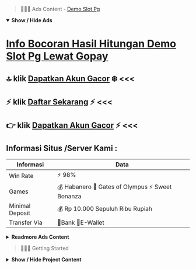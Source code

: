 > :red_circle::red_circle::red_circle: Ads Content - [Demo Slot Pg](https://atom.io/packages/demo-slot-pg)

<details open><summary><b>Show / Hide Ads</b></summary>

# [Info Bocoran Hasil Hitungan Demo Slot Pg Lewat Gopay](https://atom.io/packages/demo-slot-pg)
## :top: klik [Dapatkan Akun Gacor](https://178.128.112.84/slot/) :snowflake: <<< 
## :zap: klik [Daftar Sekarang](https://178.128.112.84/casino/) :zap: <<< 
## :point_right: klik [Dapatkan Akun Gacor](https://178.128.112.84/togel/) :zap: <<< 

## Informasi Situs /Server Kami : 

| Informasi  | Data |
| ------------- | ------------- |
| Win Rate  | ⚡ 98% |
| Games  | 💰 Habanero 🔱 Gates of Olympus ⚡ Sweet Bonanza |
| Minimal Deposit  | 💰 Rp 10.000 Sepuluh Ribu Rupiah |
| Transfer Via  | 🏅Bank 🏅E-Wallet |

<details><summary><b>Readmore Ads Content</b></summary>

## Table Of Content
- [Info Play Slot Olympus](#slot-olympus)
- [Situs Terbaru Bocoran Slot Gacor Hari Ini](#bocoran-slot-gacor-hari-ini)
- [Situs Terbaik Permainan Slot Online](#permainan-slot-online)
- [Hasil Hitungan Slot 4d](#slot-4d)
- [Bocoran Terbaru Game Slot Pragmatic](#game-slot-pragmatic)
- [Cek Fakta Slot 4d](#slot-4d)
- [Info Demo Bandar Judi Agentotoplay](#bandar-judi-agentotoplay)
- [Daftar Situs Game Slot Pragmatic](#game-slot-pragmatic)
- [Tutorial Gacor Bonus New Member 100 Slot Game](#bonus-new-member-100-slot-game)

## Slot Olympus
Judi Togel Online dekat indonesia start ada peluang puluhan tahun silam, penghobinya pun semakin membanjiri pada semata wilayah indonesia. Saat mainan Bandar Judi Togel Hongkong Judi Togel Online ini saudara harus menggunakan insting yang yakin, agar bilangan yang pergi sesuai pakai tebakan anda. Kemungkinan Menang Saat Pasang Angka. Mengulas sejenak soal pertunjukan Situs Judi Judi Togel Online, biarpun mainan Bandar Togel Hongkong Judi Togel Online telah tak berbeda sedang untuk kalangan masyarakat. Permainan Agen Judi Togel Togel Online ini sudah berkaitan pakai tafsir pula penghitungan angka, bila tebakan kamu benar, hingga bosku hendak memiliki hasil sesuai peluang anda. 

## Bocoran Slot Gacor Hari Ini
Judi Online Judi Togel Mengenal game judi togel online yang sempat merajai nasib-nasiban pada tahun 90-an pakai pasaran terpopuler diantaranya Singapore, Hongkong pula Sydney. Hanya mengambil risiko pakai bet murah, kamu sudah memenangi jackpot 4d sebanyak ratusan juta rupiah.
## Permainan Slot Online
Kami harap Kamu tidak salah waktu menuruti agen judi casino karena nggak seluruhnya agen judi berani memberikan insentif yang besar. Karena kebahagiaan member ialah salah suatu bulan-bulanan kedua kami, agenototoplay, agen casino online tersebut dekat Indonesia, selalu menyampaikan yang unggul agar member kemudian maupun yang telah ada. Jika Saudara berbaur lagi berjaya bergandengan kita dalam situs agen judi casino agenototoplay terkemuka, kami akan amat senang. Kami segera beroperasi agar meningkatkan sistem situs web kami jadi seluruh pemain kami memiliki kemahiran positif begitu menggunakannya. Selain itu, kami agak sangat suka mengucapkan terima bagi untuk para member yang udah mempercayai lalu berasosiasi pakai agenototoplay, karena tanpa kalian kita bukan hendak sanggup membiak sejauh ini.
## Slot 4d
Pasang modal taruhan berurutan, Di awal pertunjukan khususnya agar situ player yang tengah newbie lebih baik tiada langsung menyematkan taruhan pakai besaran yang besar. Cobalah untuk menyuntingkan modal taruhan sebagai bertahap sejak dari yang terkecil datang yang terbesar disesuaikan pakai kekuatan permainan yang dimiliki.
## Game Slot Pragmatic
BAGAIMANA MENEMUKAN LINK SLOT GACOR HARI INI?
Banyak taktik dapat dilakukan agar mendapatkan link slot gacor keadaan ini. Salah tunggal tenggang paling enteng waktu mencari berteraskan referensi lagi rekomendasi terpercaya. Saudara dapat geledah dengan temukan rekomendasi dari sumber terpercaya tergolong para player lainnya yang sudah profesional serta berpengalaman.
## Slot 4d
Judi slot Joker Jewels Merupakan salah tunggal permaian judi slot online gacor sederhana selanjutnya seringkali dimainkan untuk Anggota dalam Indonesua, Caranya anda hanya butuh menyusun simbol joker. Kemenangan terbesar yang mampu kamu miliki ketika bermain slot online pilihan joker jewels maka 500x dari nilai taruhan anda. Selain simbol joker anda agak akan mendapati beraneka ragam model simbol seperti gitar, sepatu bonus lagi lainnya.
## Bandar Judi Agentotoplay
Memahami setiap informasi perkara mesin slot, Pahami Setiap info Seputar Mesin Slot entah itu tentang peraturan maka seluruh rupa kondisi yang sudah ditetapkan maupun informasi lain tentang mesin slot yang akan Saudara mainkan. Tujuannya ialah supaya Kamu bisa makin menguasai satu buah mesin tertentu lalu mencapai keunggulan hendak berpihak mendapatkan Anda.
## Game Slot Pragmatic

MENGAPA GAME SLOT ONLINE SANGAT POPULER? Permainan game slot online yakni salah tunggal mainan judi online yang sangat konvensional beserta digemari sama masyarakat Indonesia. Terutama selama pandemi serta tidak sedikit sekali yang WFH dari rumah karena selama pandemi kantor-kantor yang tutup alhasil banyak sekali orang yang merasa bosan beserta merasai menyelidiki game-game mengangkat pada google. Salah satunya merupakan game judi slot online ini, sebenarnya tidak jauh berparak sama mutu judi online lainnya. Slot online yaitu game judi yang sangat terkenal selama ~ masa abadi tahun 2020-2021 serta pula hits lalu populer. Bedanya judi slot online dikemas waktu wujud yang praktis serta sanggup dimainkan dari HP android maupun ios serta serta yaitu salah suatu mutu game yang menyampaikan bonus jackpot terbesar.
## Bonus New Member 100 Slot Game
 Slot Gacor Hari Ini terpercaya terlengkap sama bonus terbaik. Para member jika berbaur menjadi member dan berbagai ragam ketangguhan menarik lain. Situs slot online unggul menghadirkan teknologi wallet yang membuat kelegaan saat memainkan belaka pertunjukan waktu tunggal akun belaka untuk permainan judi bola lalu slot online.

</details>

</details>

> :red_circle::red_circle::red_circle: Getting Started

<details><summary><b>Show / Hide Project Content</b></summary>

#  Project Name / Title : 
ATPEngine Project #87
##  Getting Started : 
These instructions will get you a copy of the project up and running on your local machine for development and testing purposes. See deployment for notes on how to deploy the project on a live system.

##  Installation for ATPEngine Project #87 : 
A step by step guide that will tell you how to get the development environment up and running.
<ul><li>How to install #1</li><li>How to install #2</li><li>How to install #3</li><li>How to install #4</li><li>How to install #5</li><li>How to install #6</li></ul>

##  Usage : 
A few examples of useful commands and/or tasks.
<ul><li>Usage #1</li><li>Usage  #2</li><li>Usage  #3</li><li>Usage #4</li><li>Usage  #5</li><li>Usage  #6</li></ul>

##  Ads Links : 
Get To Know about our other ads.


[Slot Tergacor Via Ovo](https://atom.io/packages/slot-tergacor)

[Demo Slot Mahjong Via Ovo](https://atom.io/packages/demo-slot-mahjong)

[Toto Slot 4d Via Ovo](https://atom.io/packages/toto-slot-4d)

[Bocoran Slot Admin Via Ovo](https://atom.io/packages/bocoran-slot-admin)

[Demo Slot Habanero Via Ovo](https://atom.io/packages/demo-slot-habanero)

[Judi Onlen Slot Via Ovo](https://atom.io/packages/judi-onlen-slot)

[Slot 2d Via Ovo](https://atom.io/packages/slot-2d)

[Slot Demo Olympus Via Ovo](https://atom.io/packages/slot-demo-olympus)

[Bocoran Slot Tergacor Via Ovo](https://atom.io/packages/bocoran-slot-tergacor)

[Bo Slot Terpercaya Via Ovo](https://atom.io/packages/bo-slot-terpercaya)

[Game Slot Online Via Ovo](https://atom.io/packages/game-slot-online)

[Pragmatic Slot Demo Via Ovo](https://atom.io/packages/pragmatic-slot-demo)

[Habanero Slot Via Ovo](https://atom.io/packages/habanero-slot)

##  Additional Project That Can Be Usefull : 
Get To Know about our other projects.


[ATPEngine Project #16](https://atom.io/packages/atpengine-project-16)

[ATPEngine Project #97](https://atom.io/packages/atpengine-project-97)

[ATPEngine Project #83](https://atom.io/packages/atpengine-project-83)

[ATPEngine Project #88](https://atom.io/packages/atpengine-project-88)

[ATPEngine Project #84](https://atom.io/packages/atpengine-project-84)

[ATPEngine Project #77](https://atom.io/packages/atpengine-project-77)

[ATPEngine Project #99](https://atom.io/packages/atpengine-project-99)

[ATPEngine Project #67](https://atom.io/packages/atpengine-project-67)

[ATPEngine Project #92](https://atom.io/packages/atpengine-project-92)

[ATPEngine Project #13](https://atom.io/packages/atpengine-project-13)

[ATPEngine Project #1](https://atom.io/packages/atpengine-project-1)

[ATPEngine Project #85](https://atom.io/packages/atpengine-project-85)

##  Master Project : 
Incase you want to know more about our master project, please visit [ATPEngine Home Project](https://atom.io/packages/atpengine-home-project)

</details>
